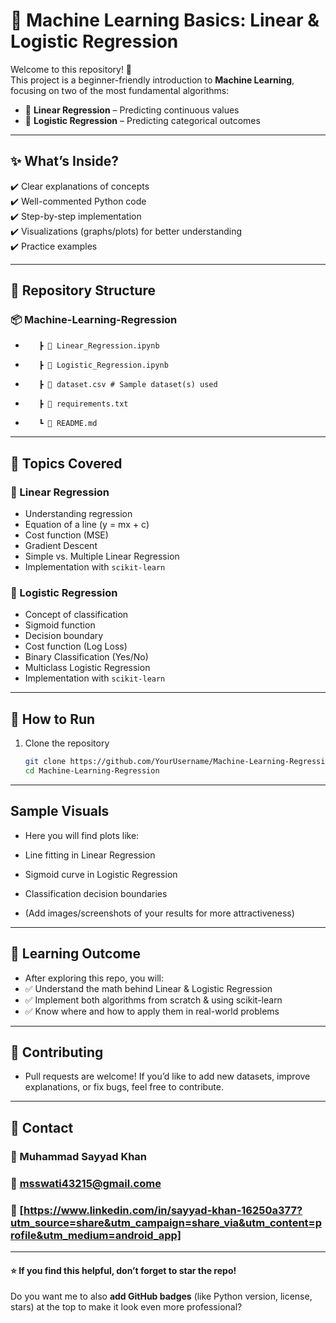 # 📘 Machine Learning Basics: Linear & Logistic Regression  

Welcome to this repository! 🚀  
This project is a beginner-friendly introduction to **Machine Learning**, focusing on two of the most fundamental algorithms:  

- 🔹 **Linear Regression** – Predicting continuous values  
- 🔹 **Logistic Regression** – Predicting categorical outcomes  

---

## ✨ What’s Inside?  

✔️ Clear explanations of concepts  
✔️ Well-commented Python code  
✔️ Step-by-step implementation  
✔️ Visualizations (graphs/plots) for better understanding  
✔️ Practice examples  

---

## 📂 Repository Structure  

### 📦 Machine-Learning-Regression
-        ┣ 📜 Linear_Regression.ipynb
-        ┣ 📜 Logistic_Regression.ipynb
-        ┣ 📜 dataset.csv # Sample dataset(s) used
-        ┣ 📜 requirements.txt
-        ┗ 📜 README.md


---

## 📖 Topics Covered  

### 🔷 Linear Regression  
- Understanding regression  
- Equation of a line (y = mx + c)  
- Cost function (MSE)  
- Gradient Descent  
- Simple vs. Multiple Linear Regression  
- Implementation with `scikit-learn`  

### 🔶 Logistic Regression  
- Concept of classification  
- Sigmoid function  
- Decision boundary  
- Cost function (Log Loss)  
- Binary Classification (Yes/No)  
- Multiclass Logistic Regression  
- Implementation with `scikit-learn`  

---

## 🚀 How to Run  

1. Clone the repository  
   ```bash
   git clone https://github.com/YourUsername/Machine-Learning-Regression.git
   cd Machine-Learning-Regression
--- 
## Sample Visuals

- Here you will find plots like:

- Line fitting in Linear Regression

- Sigmoid curve in Logistic Regression

- Classification decision boundaries

- (Add images/screenshots of your results for more attractiveness)

---

## 🎯 Learning Outcome

- After exploring this repo, you will:
- ✅ Understand the math behind Linear & Logistic Regression
- ✅ Implement both algorithms from scratch & using scikit-learn
- ✅ Know where and how to apply them in real-world problems
---
## 🤝 Contributing

- Pull requests are welcome! If you’d like to add new datasets, improve explanations, or fix bugs, feel free to contribute.
---
## 📩 Contact

### 👤 Muhammad Sayyad Khan
### 📧 msswati43215@gmail.come
### 🔗 [https://www.linkedin.com/in/sayyad-khan-16250a377?utm_source=share&utm_campaign=share_via&utm_content=profile&utm_medium=android_app]
---

#### ⭐ If you find this helpful, don’t forget to star the repo!


Do you want me to also **add GitHub badges** (like Python version, license, stars) at the top to make it look even more professional?
